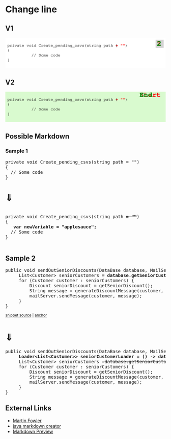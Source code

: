 # Change line

## V1

![](./animated_code_morphing_corrected.svg)


## V2
![](./change_line_color_background.svg)

## Possible Markdown
### Sample 1
<pre>
private void Create_pending_csvs(string path = "")
{
  // Some code
}
</pre>

# ⇓
<pre>
  
private void Create_pending_csvs(string path <b><s>= ""</s></b>)
{
  <b> var newVariable = "applesauce";</b>
  // Some code
}

</pre>

## Sample 2

<pre id='snippet-step1'>
public void sendOutSeniorDiscounts(DataBase database, MailServer mailServer) {
     List&lt;Customer> seniorCustomers = <b>database.getSeniorCustomers()</b>;
     for (Customer customer : seniorCustomers) {
         Discount seniorDiscount = getSeniorDiscount();
         String message = generateDiscountMessage(customer, seniorDiscount);
         mailServer.sendMessage(customer, message);
     }
}
</pre>
<sup><a
href='/approvaltests-util-tests/src/test/java/com/spun/util/persistence/LoadersAndSaversExamplesTest.java#L7-L16'
title='Snippet source file'>snippet source</a> | <a
href='#snippet-step1' title='Start of snippet'>anchor</a></sup>
# ⇓
<!-- nippet: step2 -->
<pre id='snippet-step2'>
public void sendOutSeniorDiscounts(DataBase database, MailServer mailServer) {
     <b>Loader&lt;List&lt;Customer>> seniorCustomerLoader = () -> database.getSeniorCustomers();</b>
     List&lt;Customer> seniorCustomers =<s>database.getSeniorCustomers() </s> <b>seniorCustomerLoader.load()</b>;
     for (Customer customer : seniorCustomers) {
         Discount seniorDiscount = getSeniorDiscount();
         String message = generateDiscountMessage(customer, seniorDiscount);
         mailServer.sendMessage(customer, message);
     }
}
</pre>
## External Links

* [Martin Fowler](https://martinfowler.com/articles/class-too-large.html#:~:text=Modify%20the%20calling%20method)
* [java markdown creator](https://github.com/ScottBob/GenerateCodeCompare/blob/master/src/test/java/org/samples/SampleTests.java)
* [Markdown Preview](https://markdownlivepreview.com/)
